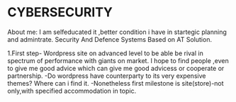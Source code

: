 # CYBERSECURITY
About me: I am selfeducated it ,better condition i have in startegic planning and admintrate. 
Security And Defence Systems Based on AT Solution.

1.First step- 
Wordpress site on advanced level to be able be rival in spectrum of performance with giants on market.
I hope to find people ,even to give me good advice which can give me good advicess or  cooperate or partnership.             -Do wordpress have counterparty to its very expensive themes? Where can i find it.
-Nonetheless first milestone is site(store)-not only,with specified accommodation in topic.

